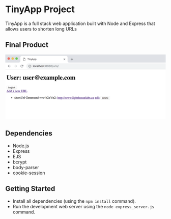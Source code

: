 # TinyApp Project

TinyApp is a full stack web application built with Node and Express that allows users to shorten long URLs

## Final Product
!["Screenshot of URLs page"](
        https://github.com/ChrisProbyn/tinyApp/blob/master/docs/urls-page.png?raw=true
      )

## Dependencies

- Node.js
- Express
- EJS
- bcrypt
- body-parser
- cookie-session

## Getting Started

- Install all dependencies (using the `npm install` command).
- Run the development web server using the `node express_server.js` command.

